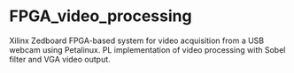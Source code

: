 # FPGA_video_processing
Xilinx Zedboard FPGA-based system for video acquisition from a USB webcam using Petalinux. PL implementation of video processing with Sobel filter and VGA video output.

